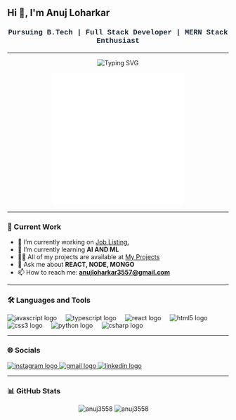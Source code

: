 <h2 align="left">Hi 👋, I'm Anuj Loharkar</h2>
<h3 align="center" style="color: #1f2937; font-family: 'Courier New', monospace;">Pursuing B.Tech | Full Stack Developer | MERN Stack Enthusiast</h3>


---

<p align="center">
   <img src="https://readme-typing-svg.herokuapp.com?font=Courier+New&size=25&duration=4000&color=ff6600&center=true&vCenter=true&lines=MERN+Stack+Developer;AI+%26+ML+Enthusiast" alt="Typing SVG">
</p>


<p align="center">
   <img src="https://raw.githubusercontent.com/Anuj3558/Anuj3558/refs/heads/main/Animation%20-%201726924010608.gif" alt="Typing SVG" width="300px">
</p>


---



### 🚀 Current Work

- 🔭 I’m currently working on [Job Listing.](https://job-listing365.vercel.app/)  
- 🌱 I’m currently learning **AI AND ML**  
- 👨‍💻 All of my projects are available at [My Projects](https://669b6f1eec4953a418b33023--iridescent-mandazi-9a2d7d.netlify.app/)  
- 💬 Ask me about **REACT, NODE, MONGO**  
- 📫 How to reach me: **anujloharkar3557@gmail.com**

---

### 🛠 Languages and Tools

<div align="left">
  <img src="https://cdn.jsdelivr.net/gh/devicons/devicon/icons/javascript/javascript-original.svg" height="30" alt="javascript logo" />
  <img width="12" />
  <img src="https://cdn.jsdelivr.net/gh/devicons/devicon/icons/typescript/typescript-original.svg" height="30" alt="typescript logo" />
  <img width="12" />
  <img src="https://cdn.jsdelivr.net/gh/devicons/devicon/icons/react/react-original.svg" height="30" alt="react logo" />
  <img width="12" />
  <img src="https://cdn.jsdelivr.net/gh/devicons/devicon/icons/html5/html5-original.svg" height="30" alt="html5 logo" />
  <img width="12" />
  <img src="https://cdn.jsdelivr.net/gh/devicons/devicon/icons/css3/css3-original.svg" height="30" alt="css3 logo" />
  <img width="12" />
  <img src="https://cdn.jsdelivr.net/gh/devicons/devicon/icons/python/python-original.svg" height="30" alt="python logo" />
  <img width="12" />
  <img src="https://cdn.jsdelivr.net/gh/devicons/devicon/icons/csharp/csharp-original.svg" height="30" alt="csharp logo" />
</div>

---

### 🌐 Socials

<div align="left">

   <a href="https://www.instagram.com/im_anuj020/"><img src="https://img.shields.io/static/v1?message=Instagram&logo=instagram&label=&color=E4405F&logoColor=white&labelColor=&style=for-the-badge" height="35" alt="instagram logo" />
  <img src="https://img.shields.io/static/v1?message=Gmail&logo=gmail&label=&color=D14836&logoColor=white&labelColor=&style=for-the-badge" height="35" alt="gmail logo" />
  <a href="www.linkedin.com/in/anuj-loharkar-200813259"><img src="https://img.shields.io/static/v1?message=LinkedIn&logo=linkedin&label=&color=0077B5&logoColor=white&labelColor=&style=for-the-badge" height="35" alt="linkedin logo" /><a>
</div>

---

### 📊 GitHub Stats

<div align="center" style="display: flex; justify-content: center;">
  <div style="margin-right: 20px;">
    <img src="https://github-readme-stats.vercel.app/api?username=anuj3558&show_icons=true&locale=en" alt="anuj3558" />
     <img src="https://github-readme-streak-stats.herokuapp.com/?user=anuj3558&" alt="anuj3558" />
    <div>
   
  </div>
  </div>

</div>




